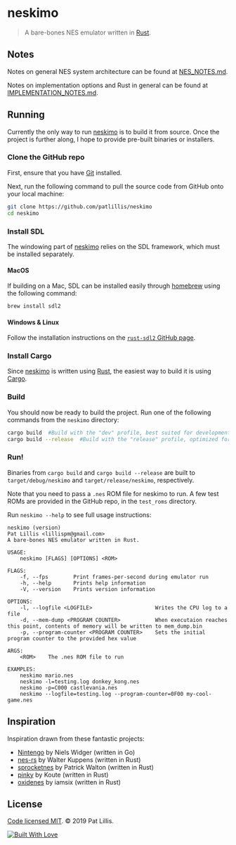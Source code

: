 # neskimo

> A bare-bones NES emulator written in [Rust](https://www.rust-lang.org).

## Notes

Notes on general NES system architecture can be found at
[NES_NOTES.md](NES_NOTES.md).

Notes on implementation options and Rust in general can be found at
[IMPLEMENTATION_NOTES.md](IMPLEMENTATION_NOTES.md).

## Running

Currently the only way to run [neskimo](https://github.com/patlillis/neskimo) is
to build it from source. Once the project is further along, I hope to provide
pre-built binaries or installers.

### Clone the GitHub repo

First, ensure that you have [Git](https://git-scm.com/) installed.

Next, run the following command to pull the source code from GitHub onto your
local machine:

```bash
git clone https://github.com/patlillis/neskimo
cd neskimo
```

### Install SDL

The windowing part of [neskimo](https://github.com/patlillis/neskimo) relies on
the SDL framework, which must be installed separately.

#### MacOS

If building on a Mac, SDL can be installed easily through
[homebrew](https://brew.sh/) using the following command:

```bash
brew install sdl2
```

#### Windows & Linux

Follow the installation instructions on the [`rust-sdl2` GitHub page](https://github.com/Rust-SDL2/rust-sdl2/blob/master/README.md).

### Install Cargo

Since [neskimo](https://github.com/patlillis/neskimo) is written using
[Rust](https://www.rust-lang.org), the easiest way to build it is using
[Cargo](crates.io/install).

### Build

You should now be ready to build the project. Run one of the following commands
from the `neskimo` directory:

```bash
cargo build  #Build with the "dev" profile, best suited for development or debugging.
cargo build --release  #Build with the "release" profile, optimized for release builds.
```

### Run!

Binaries from `cargo build` and `cargo build --release` are built to
`target/debug/neskimo` and `target/release/neskimo`, respectively.

Note that you need to pass a `.nes` ROM file for neskimo to run. A few test ROMs
are provided in the GitHub repo, in the `test_roms` directory.

Run `neskimo --help` to see full usage instructions:

```
neskimo (version)
Pat Lillis <lillispm@gmail.com>
A bare-bones NES emulator written in Rust.

USAGE:
    neskimo [FLAGS] [OPTIONS] <ROM>

FLAGS:
    -f, --fps        Print frames-per-second during emulator run
    -h, --help       Prints help information
    -V, --version    Prints version information

OPTIONS:
    -l, --logfile <LOGFILE>                    Writes the CPU log to a file
    -d, --mem-dump <PROGRAM COUNTER>           When executaion reaches this point, contents of memory will be written to mem_dump.bin
    -p, --program-counter <PROGRAM COUNTER>    Sets the initial program counter to the provided hex value

ARGS:
    <ROM>    The .nes ROM file to run

EXAMPLES:
    neskimo mario.nes
    neskimo -l=testing.log donkey_kong.nes
    neskimo -p=C000 castlevania.nes
    neskimo --logfile=testing.log --program-counter=0F00 my-cool-game.nes
```

## Inspiration

Inspiration drawn from these fantastic projects:

- [Nintengo](https://github.com/nwidger/nintengo) by Niels Widger (written in
  Go)
- [nes-rs](https://github.com/Reshurum/nes-rs) by Walter Kuppens (written in
  Rust)
- [sprocketnes](https://github.com/pcwalton/sprocketnes) by Patrick Walton
  (written in Rust)
- [pinky](https://github.com/koute/pinky) by Koute (written in Rust)
- [oxidenes](https://github.com/iamsix/oxidenes) by iamsix (written in Rust)

## License

[Code licensed MIT](LICENSE). © 2019 Pat Lillis.

[![Built With
Love](http://forthebadge.com/images/badges/built-with-love.svg)](http://forthebadge.com)
